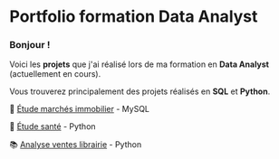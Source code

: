 # Portfolio formation Data Analyst

### Bonjour !

Voici les **projets** que j'ai réalisé lors de ma formation en **Data Analyst** (actuellement en cours).

Vous trouverez principalement des projets réalisés en **SQL** et **Python**.

:house_with_garden: [Étude marchés immobilier](https://github.com/Zaccaria-Amillou/Data-Analyst-projets/blob/main/%C3%89tude%20march%C3%A9s%20immobilier/%C3%89tude%20march%C3%A9s%20immobilier.md) - MySQL

:corn: [Étude santé](https://github.com/Zaccaria-Amillou/Data-Analyst-projets/blob/main/%C3%89tude%20de%20sant%C3%A9/Projet%204.ipynb) - Python

:books: [Analyse ventes librairie](https://github.com/Zaccaria-Amillou/Data-Analyst-projets/blob/main/Analyse%20ventes%20librairie/Projet%205%20-%20Def.ipynb) - Python
